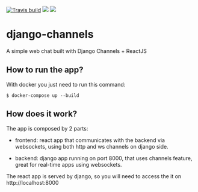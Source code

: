 [![Travis build](https://secure.travis-ci.org/carlos4ndre/django-channels.svg?branch=master
"Build Status")](https://travis-ci.org/carlos4ndre/django-channels)
<a href="https://codeclimate.com/github/carlos4ndre/django-channels"><img src="https://codeclimate.com/github/carlos4ndre/django-channels/badges/gpa.svg" /></a>
<a href="https://codeclimate.com/github/carlos4ndre/django-channels"><img src="https://codeclimate.com/github/carlos4ndre/django-channels/badges/issue_count.svg" /></a>

# django-channels
A simple web chat built with Django Channels + ReactJS


## How to run the app?

With docker you just need to run this command:
```
$ docker-compose up --build
```

## How does it work?

The app is composed by 2 parts:
- frontend: react app that communicates with the backend
via websockets, using both http and ws channels on django side.

- backend: django app running on port 8000, that uses channels
feature, great for real-time apps using websockets.

The react app is served by django, so you will need
to access the it on http://localhost:8000
